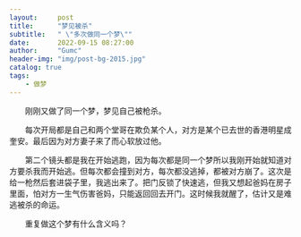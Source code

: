 ```yaml
---
layout:     post
title:      "梦见被杀"
subtitle:   " \"多次做同一个梦\""
date:       2022-09-15 08:27:00
author:     "Gumc"
header-img: "img/post-bg-2015.jpg"
catalog: true
tags:
    - 做梦
---
```

&emsp;&emsp;刚刚又做了同一个梦，梦见自己被枪杀。

&emsp;&emsp;每次开局都是自己和两个堂哥在欺负某个人，对方是某个已去世的香港明星成奎安。最后因为对方妻子来了而心软放过他。

&emsp;&emsp;第二个镜头都是我在开始逃跑，因为每次都是同一个梦所以我刚开始就知道对方要杀我而开始逃。但每次都会撞到对方，每次都没逃掉，都被对方崩了。这次是给一枪然后套进袋子里，我逃出来了。把门反锁了快速逃，但我又想起爸妈在房子里面，怕对方一生气伤害爸妈，只能返回回去开门。这时候我就醒了，估计又是难逃被杀的命运。

&emsp;&emsp;重复做这个梦有什么含义吗？
